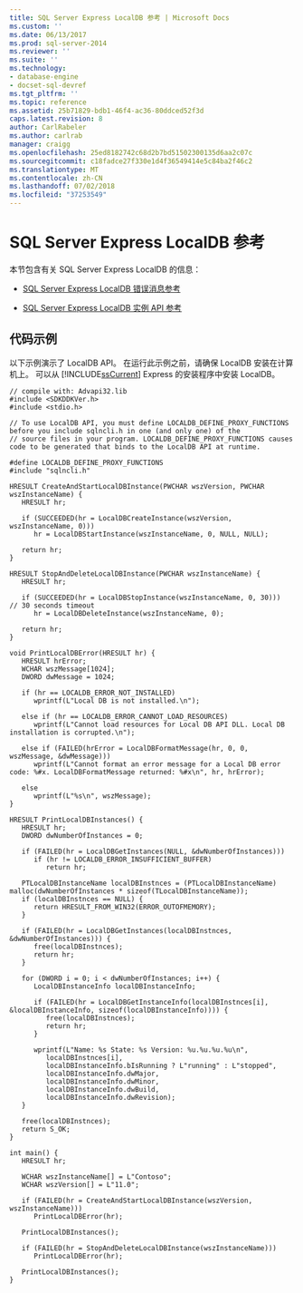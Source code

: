 ```yaml
---
title: SQL Server Express LocalDB 参考 | Microsoft Docs
ms.custom: ''
ms.date: 06/13/2017
ms.prod: sql-server-2014
ms.reviewer: ''
ms.suite: ''
ms.technology:
- database-engine
- docset-sql-devref
ms.tgt_pltfrm: ''
ms.topic: reference
ms.assetid: 25b71829-bdb1-46f4-ac36-80ddced52f3d
caps.latest.revision: 8
author: CarlRabeler
ms.author: carlrab
manager: craigg
ms.openlocfilehash: 25ed8182742c68d2b7bd51502300135d6aa2c07c
ms.sourcegitcommit: c18fadce27f330e1d4f36549414e5c84ba2f46c2
ms.translationtype: MT
ms.contentlocale: zh-CN
ms.lasthandoff: 07/02/2018
ms.locfileid: "37253549"
---
```

# <a name="sql-server-express-localdb-reference"></a>SQL Server Express LocalDB 参考
  本节包含有关 SQL Server Express LocalDB 的信息：  
  
-   [SQL Server Express LocalDB 错误消息参考](express-localdb-error-messages/sql-server-express-localdb-reference-error-messages.md)  
  
-   [SQL Server Express LocalDB 实例 API 参考](express-localdb-instance-apis/sql-server-express-localdb-reference-instance-apis.md)  
  
## <a name="code-sample"></a>代码示例  
 以下示例演示了 LocalDB API。  在运行此示例之前，请确保 LocalDB 安装在计算机上。  可以从 [!INCLUDE[ssCurrent](../includes/sscurrent-md.md)] Express 的安装程序中安装 LocalDB。  
  
```  
// compile with: Advapi32.lib  
#include <SDKDDKVer.h>  
#include <stdio.h>  
  
// To use LocalDB API, you must define LOCALDB_DEFINE_PROXY_FUNCTIONS before you include sqlncli.h in one (and only one) of the   
// source files in your program. LOCALDB_DEFINE_PROXY_FUNCTIONS causes code to be generated that binds to the LocalDB API at runtime.  
  
#define LOCALDB_DEFINE_PROXY_FUNCTIONS  
#include "sqlncli.h"  
  
HRESULT CreateAndStartLocalDBInstance(PWCHAR wszVersion, PWCHAR wszInstanceName) {  
   HRESULT hr;  
  
   if (SUCCEEDED(hr = LocalDBCreateInstance(wszVersion, wszInstanceName, 0)))  
      hr = LocalDBStartInstance(wszInstanceName, 0, NULL, NULL);  
  
   return hr;  
}  
  
HRESULT StopAndDeleteLocalDBInstance(PWCHAR wszInstanceName) {  
   HRESULT hr;  
  
   if (SUCCEEDED(hr = LocalDBStopInstance(wszInstanceName, 0, 30)))   // 30 seconds timeout   
      hr = LocalDBDeleteInstance(wszInstanceName, 0);  
  
   return hr;  
}  
  
void PrintLocalDBError(HRESULT hr) {  
   HRESULT hrError;  
   WCHAR wszMessage[1024];  
   DWORD dwMessage = 1024;  
  
   if (hr == LOCALDB_ERROR_NOT_INSTALLED)  
      wprintf(L"Local DB is not installed.\n");  
  
   else if (hr == LOCALDB_ERROR_CANNOT_LOAD_RESOURCES)  
      wprintf(L"Cannot load resources for Local DB API DLL. Local DB installation is corrupted.\n");  
  
   else if (FAILED(hrError = LocalDBFormatMessage(hr, 0, 0, wszMessage, &dwMessage)))  
      wprintf(L"Cannot format an error message for a Local DB error code: %#x. LocalDBFormatMessage returned: %#x\n", hr, hrError);  
  
   else  
      wprintf(L"%s\n", wszMessage);  
}  
  
HRESULT PrintLocalDBInstances() {  
   HRESULT hr;  
   DWORD dwNumberOfInstances = 0;  
  
   if (FAILED(hr = LocalDBGetInstances(NULL, &dwNumberOfInstances)))  
      if (hr != LOCALDB_ERROR_INSUFFICIENT_BUFFER)  
         return hr;  
  
   PTLocalDBInstanceName localDBInstnces = (PTLocalDBInstanceName) malloc(dwNumberOfInstances * sizeof(TLocalDBInstanceName));  
   if (localDBInstnces == NULL) {  
      return HRESULT_FROM_WIN32(ERROR_OUTOFMEMORY);  
   }  
  
   if (FAILED(hr = LocalDBGetInstances(localDBInstnces, &dwNumberOfInstances))) {  
      free(localDBInstnces);  
      return hr;  
   }  
  
   for (DWORD i = 0; i < dwNumberOfInstances; i++) {  
      LocalDBInstanceInfo localDBInstanceInfo;  
  
      if (FAILED(hr = LocalDBGetInstanceInfo(localDBInstnces[i], &localDBInstanceInfo, sizeof(localDBInstanceInfo)))) {  
         free(localDBInstnces);  
         return hr;  
      }  
  
      wprintf(L"Name: %s State: %s Version: %u.%u.%u.%u\n",  
         localDBInstnces[i],   
         localDBInstanceInfo.bIsRunning ? L"running" : L"stopped",  
         localDBInstanceInfo.dwMajor,  
         localDBInstanceInfo.dwMinor,  
         localDBInstanceInfo.dwBuild,  
         localDBInstanceInfo.dwRevision);  
   }  
  
   free(localDBInstnces);  
   return S_OK;  
}  
  
int main() {  
   HRESULT hr;  
  
   WCHAR wszInstanceName[] = L"Contoso";  
   WCHAR wszVersion[] = L"11.0";  
  
   if (FAILED(hr = CreateAndStartLocalDBInstance(wszVersion, wszInstanceName)))  
      PrintLocalDBError(hr);  
  
   PrintLocalDBInstances();  
  
   if (FAILED(hr = StopAndDeleteLocalDBInstance(wszInstanceName)))  
      PrintLocalDBError(hr);  
  
   PrintLocalDBInstances();  
}  
```  
  
  

